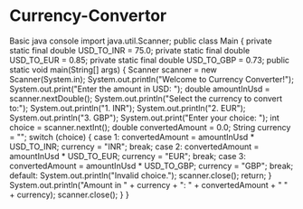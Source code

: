# Currency-Convertor
Basic java console
import java.util.Scanner;
public class Main {
    private static final double USD_TO_INR = 75.0;
    private static final double USD_TO_EUR = 0.85;
    private static final double USD_TO_GBP = 0.73;
    public static void main(String[] args) {
        Scanner scanner = new Scanner(System.in);
        System.out.println("Welcome to Currency Converter!");
        System.out.print("Enter the amount in USD: ");
        double amountInUsd = scanner.nextDouble();
        System.out.println("Select the currency to convert to:");
        System.out.println("1. INR");
        System.out.println("2. EUR");
        System.out.println("3. GBP");
        System.out.print("Enter your choice: ");
        int choice = scanner.nextInt();
        double convertedAmount = 0.0;
        String currency = "";
        switch (choice) {
            case 1:
                convertedAmount = amountInUsd * USD_TO_INR;
                currency = "INR";
                break;
            case 2:
                convertedAmount = amountInUsd * USD_TO_EUR;
                currency = "EUR";
                break;
            case 3:
                convertedAmount = amountInUsd * USD_TO_GBP;
                currency = "GBP";
                break;
            default:
                System.out.println("Invalid choice.");
                scanner.close();
                return;
        }
        System.out.println("Amount in " + currency + ": " + convertedAmount + " " + currency);
        scanner.close();
    }
}

